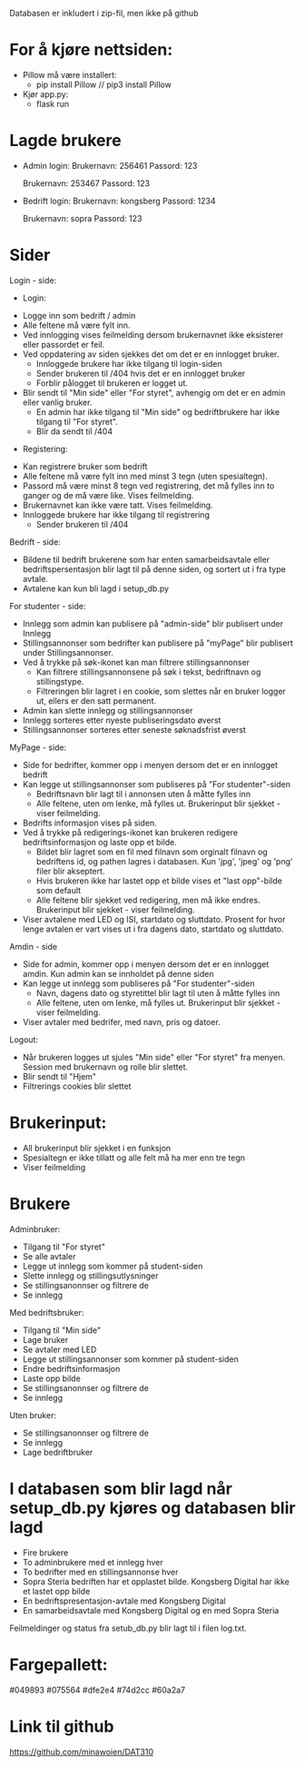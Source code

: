 Databasen er inkludert i zip-fil, men ikke på github

# For å kjøre nettsiden:
- Pillow må være installert:
    - pip install Pillow // pip3 install Pillow
- Kjør app.py:
    - flask run

# Lagde brukere 
- Admin login:
    Brukernavn: 256461
    Passord: 123

    Brukernavn: 253467
    Passord: 123

- Bedrift login:
    Brukernavn: kongsberg
    Passord: 1234

    Brukernavn: sopra
    Passord: 123


# Sider
Login - side:
* Login:
- Logge inn som bedrift / admin
- Alle feltene må være fylt inn. 
- Ved innlogging vises feilmelding dersom brukernavnet ikke eksisterer eller passordet er feil.
- Ved oppdatering av siden sjekkes det om det er en innlogget bruker.
    - Innloggede brukere har ikke tilgang til login-siden
    - Sender brukeren til /404 hvis det er en innlogget bruker
    - Forblir pålogget til brukeren er logget ut.
- Blir sendt til "Min side" eller "For styret", avhengig om det er en admin eller vanlig bruker.
    - En admin har ikke tilgang til "Min side" og bedriftbrukere har ikke tilgang til "For styret".
    - Blir da sendt til /404

* Registering:
- Kan registrere bruker som bedrift
- Alle feltene må være fylt inn med minst 3 tegn (uten spesialtegn). 
- Passord må være minst 8 tegn ved registrering, det må fylles inn to ganger og de må være like. Vises feilmelding.
- Brukernavnet kan ikke være tatt. Vises feilmelding.
- Innloggede brukere har ikke tilgang til registrering
    - Sender brukeren til /404

Bedrift - side:
- Bildene til bedrift brukerene som har enten samarbeidsavtale eller bedriftspersentasjon blir lagt til på denne siden, og sortert ut i fra type avtale.
- Avtalene kan kun bli lagd i setup_db.py

For studenter - side:
- Innlegg som admin kan publisere på "admin-side" blir publisert under Innlegg
- Stillingsannonser som bedrifter kan publisere på "myPage" blir publisert under Stillingsannonser.
- Ved å trykke på søk-ikonet kan man filtrere stillingsannonser
    - Kan filtrere stillingsannonsene på søk i tekst, bedriftnavn og stillingstype.
    - Filtreringen blir lagret i en cookie, som slettes når en bruker logger ut, ellers er den satt permanent.
- Admin kan slette innlegg og stillingsannonser
- Innlegg sorteres etter nyeste publiseringsdato øverst
- Stillingsannonser sorteres etter seneste søknadsfrist øverst

MyPage - side:
- Side for bedrifter, kommer opp i menyen dersom det er en innlogget bedrift
- Kan legge ut stillingsannonser som publiseres på "For studenter"-siden
    - Bedriftsnavn blir lagt til i annonsen uten å måtte fylles inn
    - Alle feltene, uten om lenke, må fylles ut. Brukerinput blir sjekket - viser feilmelding.
- Bedrifts informasjon vises på siden. 
- Ved å trykke på redigerings-ikonet kan brukeren redigere bedriftsinformasjon og laste opp et bilde.
    - Bildet blir lagret som en fil med filnavn som orginalt filnavn og bedriftens id, og pathen lagres i databasen. Kun 'jpg', 'jpeg' og 'png' filer blir akseptert.
    - Hvis brukeren ikke har lastet opp et bilde vises et "last opp"-bilde som default
    - Alle feltene blir sjekket ved redigering, men må ikke endres. Brukerinput blir sjekket - viser feilmelding.
- Viser avtalene med LED og ISI, startdato og sluttdato. Prosent for hvor lenge avtalen er vart vises ut i fra dagens dato, startdato og sluttdato.

Amdin - side
- Side for admin, kommer opp i menyen dersom det er en innlogget amdin. Kun admin kan se innholdet på denne siden
- Kan legge ut innlegg som publiseres på "For studenter"-siden
    - Navn, dagens dato og styretittel blir lagt til uten å måtte fylles inn
    - Alle feltene, uten om lenke, må fylles ut. Brukerinput blir sjekket - viser feilmelding.
- Viser avtaler med bedrifer, med navn, pris og datoer.

Logout:
- Når brukeren logges ut sjules "Min side" eller "For styret" fra menyen. Session med brukernavn og rolle blir slettet.
- Blir sendt til "Hjem"
- Filtrerings cookies blir slettet


# Brukerinput:
- All brukerinput blir sjekket i en funksjon
- Spesialtegn er ikke tillatt og alle felt må ha mer enn tre tegn
- Viser feilmelding


# Brukere
Adminbruker:
- Tilgang til "For styret"
- Se alle avtaler
- Legge ut innlegg som kommer på student-siden
- Slette innlegg og stillingsutlysninger
- Se stillingsanonnser og filtrere de
- Se innlegg

Med bedriftsbruker:
- Tilgang til "Min side"
- Lage bruker
- Se avtaler med LED
- Legge ut stillingsannonser som kommer på student-siden
- Endre bedriftsinformasjon
- Laste opp bilde
- Se stillingsanonnser og filtrere de
- Se innlegg

Uten bruker:
- Se stillingsanonnser og filtrere de
- Se innlegg
- Lage bedriftbruker


# I databasen som blir lagd når setup_db.py kjøres og databasen blir lagd
- Fire brukere
- To adminbrukere med et innlegg hver
- To bedrifter med en stillingsannonse hver
- Sopra Steria bedriften har et opplastet bilde. Kongsberg Digital har ikke et lastet opp bilde
- En bedriftspresentasjon-avtale med Kongsberg Digital
- En samarbeidsavtale med Kongsberg Digital og en med Sopra Steria

Feilmeldinger og status fra setub_db.py blir lagt til i filen log.txt.

# Fargepallett:
#049893
#075564
#dfe2e4
#74d2cc
#60a2a7

# Link til github
https://github.com/minawoien/DAT310